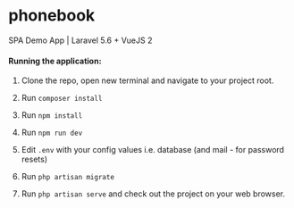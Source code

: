 # phonebook
SPA Demo App | Laravel 5.6 + VueJS 2

#### Running the application:

1. Clone the repo, open new terminal and navigate to your project root.

2. Run `composer install`

3. Run `npm install`

4. Run `npm run dev`

5. Edit `.env` with your config values i.e. database (and mail - for password resets)

6. Run `php artisan migrate`

6. Run `php artisan serve` and check out the project on your web browser.
